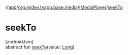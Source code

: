 //[app](../../../index.md)/[org.mjdev.tvapp.base.media](../index.md)/[IMediaPlayer](index.md)/[seekTo](seek-to.md)

# seekTo

[androidJvm]\
abstract fun [seekTo](seek-to.md)(value: [Long](https://kotlinlang.org/api/latest/jvm/stdlib/kotlin/-long/index.html))
